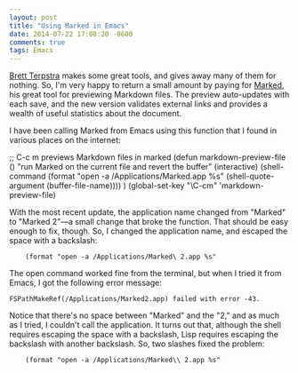 ```yaml
---
layout: post
title: "Using Marked in Emacs"
date: 2014-07-22 17:08:20 -0600
comments: true
tags: Emacs
---
```


[Brett Terpstra][terpstra] makes some great tools, and gives away many of them for nothing. So, I'm very happy to return a small amount by paying for [Marked][marked], his great tool for previewing Markdown files. The preview auto-updates with each save, and the new version validates external links and provides a wealth of useful statistics about the document.

I have been calling Marked from Emacs using this function that I found in various places on the internet:


   ;; C-c m previews Markdown files in marked
   (defun markdown-preview-file ()
        "run Marked on the current file and revert the buffer"
        (interactive)
        (shell-command
        (format "open -a /Applications/Marked.app %s"
           (shell-quote-argument (buffer-file-name))))
   )
   (global-set-key
   "\C-cm" 'markdown-preview-file)


With the most recent update, the application name changed from "Marked" to "Marked 2"&mdash;a small change that broke the function. That should be easy enough to fix, though. So, I changed the application name, and escaped the space with a backslash:

        (format "open -a /Applications/Marked\ 2.app %s"

The open command worked fine from the terminal, but when I tried it from Emacs, I got the following error message:

    FSPathMakeRef(/Applications/Marked2.app) failed with error -43.

Notice that there's no space between "Marked" and the "2," and as much as I tried, I couldn't call the application. It turns out that, although the shell requires escaping the space with a backslash, Lisp requires escaping the backslash with another backslash. So, two slashes fixed the problem:

        (format "open -a /Applications/Marked\\ 2.app %s"

[marked]: http://marked2app.com

[terpstra]: http://brettterpstra.com



